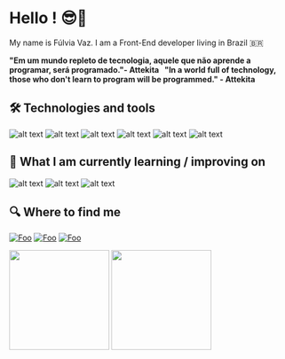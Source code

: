 
# Hello ! 😎🖖

  

My name is Fúlvia Vaz. I am a  Front-End developer living in Brazil 🇧🇷

 **"Em um mundo repleto de tecnologia, aquele que não aprende a programar, será programado."- Attekita
 &nbsp;
 "In a world full of technology, those who don't learn to program will be programmed." - Attekita**


## 🛠 Technologies and tools

![alt text](https://img.shields.io/badge/HTML5-E34F26?style=for-the-badge&logo=html5&logoColor=white) ![alt text](https://img.shields.io/badge/CSS3-1572B6?style=for-the-badge&logo=css3&logoColor=white) ![alt text](https://img.shields.io/badge/JavaScript-F7DF1E?style=for-the-badge&logo=javascript&logoColor=black) ![alt text](https://img.shields.io/badge/TypeScript-1572B6?style=for-the-badge&logo=typescript&logoColor=white) ![alt text](https://img.shields.io/badge/React-1572B6?style=for-the-badge&logo=react&logoColor=white) ![alt text](https://img.shields.io/badge/Git-E34F26?style=for-the-badge&logo=git&logoColor=white)
  ## 📖 What I am currently learning / improving on
  ![alt text](https://img.shields.io/badge/Node.Js-3CB371?style=for-the-badge&logo=node.js&logoColor=white)  ![alt text](https://img.shields.io/badge/express-000000?style=for-the-badge&logo=express&logoColor=white)  ![alt text](https://img.shields.io/badge/SQL-000000?style=for-the-badge&logo=mysql&logoColor=white)

## 🔍 Where to find me

[![Foo](https://img.shields.io/badge/LinkedIn-0077B5?style=for-the-badge&logo=linkedin&logoColor=white)](https://www.linkedin.com/in/fulviavaz/) [![Foo](https://img.shields.io/badge/Facebook-0077B5?style=for-the-badge&logo=facebook&logoColor=white)](https://www.facebook.com/fulviavaz) [![Foo](https://img.shields.io/badge/Instagram-FF1493?style=for-the-badge&logo=instagram&logoColor=white)](https://www.instagram.com/fulviavaz) 

<div>

<img  height="180em"  src="https://github-readme-stats.vercel.app/api?username=fulviavaz&show_icons=true&theme=omni&include_all_commits=true&count_private=true">
<img  height="180em"  src="https://github-readme-stats.vercel.app/api/top-langs/?username=fulviavaz&theme=omni">

</div>


